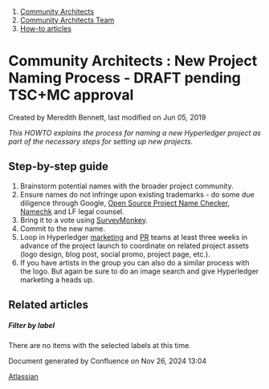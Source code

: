 1. [Community Architects](index.html)
2. [Community Architects Team](Community-Architects-Team_20545564.html)
3. [How-to articles](How-to-articles_20560809.html)

# Community Architects : New Project Naming Process - DRAFT pending TSC+MC approval

Created by Meredith Bennett, last modified on Jun 05, 2019

*This HOWTO explains the process for naming a new Hyperledger project as part of the necessary steps for setting up new projects.*

## Step-by-step guide

1. Brainstorm potential names with the broader project community.
2. Ensure names do not infringe upon existing trademarks - do some due diligence through Google, [Open Source Project Name Checker](http://ivantomic.com/projects/ospnc/), [Namechk](https://namechk.com/) and LF legal counsel.
3. Bring it to a vote using [SurveyMonkey](https://www.surveymonkey.com/).
4. Commit to the new name.
5. Loop in Hyperledger [marketing](mailto:marketing@hyperledger.org) and [PR](mailto:pr@hyperledger.org) teams at least three weeks in advance of the project launch to coordinate on related project assets (logo design, blog post, social promo, project page, etc.).
6. If you have artists in the group you can also do a similar process with the logo. But again be sure to do an image search and give Hyperledger marketing a heads up.

## Related articles

##### Filter by label

There are no items with the selected labels at this time.

Document generated by Confluence on Nov 26, 2024 13:04

[Atlassian](http://www.atlassian.com/)
